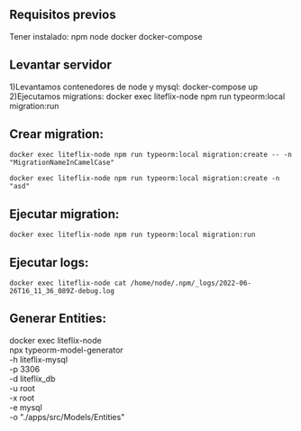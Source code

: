 ## Requisitos previos
  Tener instalado: 
    npm
    node
    docker
    docker-compose
## Levantar servidor
  1)Levantamos contenedores de node y mysql:
    docker-compose up
  2)Ejecutamos migrations:
    docker exec liteflix-node npm run typeorm:local migration:run 

## Crear migration:
	docker exec liteflix-node npm run typeorm:local migration:create -- -n "MigrationNameInCamelCase"

	docker exec liteflix-node npm run typeorm:local migration:create -n "asd"

## Ejecutar migration:
	docker exec liteflix-node npm run typeorm:local migration:run
	
## Ejecutar logs:
	docker exec liteflix-node cat /home/node/.npm/_logs/2022-06-26T16_11_36_089Z-debug.log

## Generar Entities:
  docker exec liteflix-node\
  npx typeorm-model-generator\
  -h liteflix-mysql\
  -p 3306\
  -d liteflix_db\
  -u root\
  -x root\
  -e mysql\
  -o "./apps/src/Models/Entities"